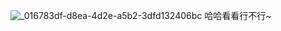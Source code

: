 ![_016783df-d8ea-4d2e-a5b2-3dfd132406bc](https://github.com/Carlyuanss/Carlyuanss.github.io/assets/169888457/76350109-5f26-499c-9d38-6611b60b2979)
哈哈看看行不行~